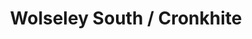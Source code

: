 ---
title: "Wolseley South / Cronkhite"
url: /calgary/wolseley-south-cronkhite/
shop: Großhandel
---